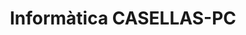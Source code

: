 ---
title: "Informàtica CASELLAS-PC"
url: /hostalric/informatica-casellas-pc/
shop: supermercado
---